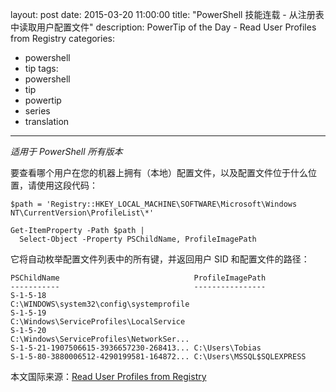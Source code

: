 ﻿layout: post
date: 2015-03-20 11:00:00
title: "PowerShell 技能连载 - 从注册表中读取用户配置文件"
description: PowerTip of the Day - Read User Profiles from Registry
categories:
- powershell
- tip
tags:
- powershell
- tip
- powertip
- series
- translation
---
_适用于 PowerShell 所有版本_

要查看哪个用户在您的机器上拥有（本地）配置文件，以及配置文件位于什么位置，请使用这段代码：

    $path = 'Registry::HKEY_LOCAL_MACHINE\SOFTWARE\Microsoft\Windows NT\CurrentVersion\ProfileList\*'
    
    Get-ItemProperty -Path $path |
      Select-Object -Property PSChildName, ProfileImagePath

它将自动枚举配置文件列表中的所有键，并返回用户 SID 和配置文件的路径：

    PSChildName                              ProfileImagePath                        
    -----------                              ----------------                        
    S-1-5-18                                 C:\WINDOWS\system32\config\systemprofile
    S-1-5-19                                 C:\Windows\ServiceProfiles\LocalService 
    S-1-5-20                                 C:\Windows\ServiceProfiles\NetworkSer...
    S-1-5-21-1907506615-3936657230-268413... C:\Users\Tobias                         
    S-1-5-80-3880006512-4290199581-164872... C:\Users\MSSQL$SQLEXPRESS

<!--more-->
本文国际来源：[Read User Profiles from Registry](http://community.idera.com/powershell/powertips/b/tips/posts/read-user-profiles-from-registry)
